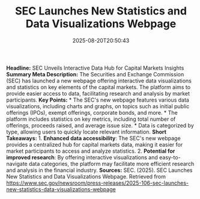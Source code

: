 ﻿---
title: "  SEC Launches New Statistics and Data Visualizations Webpage
"
date: "2025-08-20T20:50:43"
category: "Markets"
image: "/images/generated/briefs/2025-08-20/  sec launches new statistics and data visualizations webpag.svg"

summary: ""
slug: "  sec launches new statistics and data visualizations webpag"
source_urls:
  - "https://www.sec.gov/newsroom/press-releases/2025-106-sec-launches-new-statistics-data-visualizations-webpage"
seo:
  title: "  SEC Launches New Statistics and Data Visualizations Webpage
 | Hash n Hedge"
  description: ""
  keywords: ["news", "markets", "brief"]
---
**Headline:** SEC Unveils Interactive Data Hub for Capital Markets Insights  **Summary Meta Description:** The Securities and Exchange Commission (SEC) has launched a new webpage offering interactive data visualizations and statistics on key elements of the capital markets. The platform aims to provide easier access to data, facilitating research and analysis by market participants.  **Key Points:**  * The SEC's new webpage features various data visualizations, including charts and graphs, on topics such as initial public offerings (IPOs), exempt offerings, corporate bonds, and more. * The platform includes statistics on key metrics, including total number of offerings, proceeds raised, and average issue size. * Data is categorized by type, allowing users to quickly locate relevant information.  **Short Takeaways:**  1. **Enhanced data accessibility**: The SEC's new webpage provides a centralized hub for capital markets data, making it easier for market participants to access and analyze statistics. 2. **Potential for improved research**: By offering interactive visualizations and easy-to-navigate data categories, the platform may facilitate more efficient research and analysis in the financial industry.  **Sources:** SEC. (2025). SEC Launches New Statistics and Data Visualizations Webpage. Retrieved from <https://www.sec.gov/newsroom/press-releases/2025-106-sec-launches-new-statistics-data-visualizations-webpage> 
